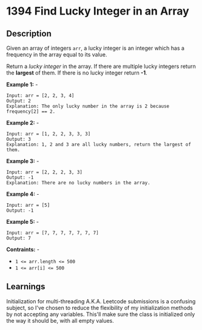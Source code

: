 # 1394 Find Lucky Integer in an Array

## Description

Given an array of integers `arr`, a lucky integer is an integer which has a frequency in the array equal to its value.

Return a *lucky integer* in the array. If there are multiple lucky integers return the **largest** of them. If there is no lucky integer return **-1**.

**Example 1:** -

```text
Input: arr = [2, 2, 3, 4]
Output: 2
Explanation: The only lucky number in the array is 2 because frequency[2] == 2.
```

**Example 2:** -

```text
Input: arr = [1, 2, 2, 3, 3, 3]
Output: 3
Explanation: 1, 2 and 3 are all lucky numbers, return the largest of them.
```

**Example 3:** -

```text
Input: arr = [2, 2, 2, 3, 3]
Output: -1
Explanation: There are no lucky numbers in the array.
```

**Example 4:** -

```text
Input: arr = [5]
Output: -1
```

**Example 5:** -

```text
Input: arr = [7, 7, 7, 7, 7, 7, 7]
Output: 7
```

**Contraints:** -

- `1 <= arr.length <= 500`
- `1 <= arr[i] <= 500`


## Learnings

Initialization for multi-threading A.K.A. Leetcode submissions is a confusing subject, so I've chosen to reduce the flexibility of my initialization methods by not accepting any variables. This'll make sure the class is initialized only the way it should be, with all empty values.